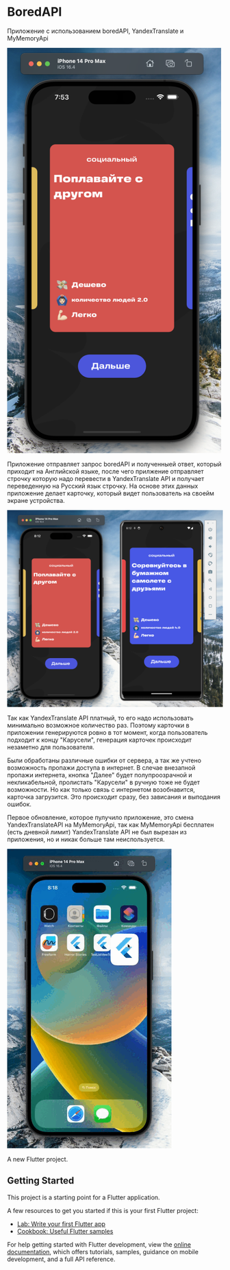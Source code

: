 # BoredAPI
Приложение с использованием boredAPI, YandexTranslate и MyMemoryApi 

<img src="https://github.com/DnkDm/App_with_boredAPI-YandexTranslate-MyMemoryAPI/blob/main/img/picP.png?raw=true" width="500">

Приложение отправляет запрос boredAPI и полученныей ответ, который приходит на Английской языке, после чего прилжение отправляет строчку которую надо перевести в YandexTranslate API и получает переведенную на Русский язык строчку. На основе этих данных приложение делает карточку, который видет пользователь на своейм экране устройства. 

![d](https://github.com/DnkDm/App_with_boredAPI-YandexTranslate-MyMemoryAPI/blob/main/img/picDou.png?raw=true)

Так как YandexTranslate API платный, то его надо использовать минимально возможное количество раз. Поэтому карточки в приложении генерируются ровно в тот момент, когда пользователь подходит к концу "Карусели", генерация карточек происходит незаметно для пользователя. 

Были обработаны различные ошибки от сервера, а так же учтено возможность пропажи доступа в интернет. В слечае внезапной пропажи интернета, кнопка "Далее" будет полупроозрачной и некликабельной, пролистать "Карусели" в ручную тоже не будет возможности. Но как только связь с интернетом возобнавится, карточка загрузится. Это происходит сразу, без зависания и выподания ошибок. 

Первое обновление, которое пулучило приложение, это смена YandexTranslateAPI на MyMemoryApi, так как MyMemoryApi бесплатен (есть дневной лимит)
YandexTranslate API не был вырезан из приложения, но и никак больше там неиспользуется. 

![d](https://github.com/DnkDm/App_with_boredAPI-YandexTranslate-MyMemoryAPI/blob/main/img/DoiApp.gif?raw=true)

A new Flutter project.

## Getting Started

This project is a starting point for a Flutter application.

A few resources to get you started if this is your first Flutter project:

- [Lab: Write your first Flutter app](https://docs.flutter.dev/get-started/codelab)
- [Cookbook: Useful Flutter samples](https://docs.flutter.dev/cookbook)

For help getting started with Flutter development, view the
[online documentation](https://docs.flutter.dev/), which offers tutorials,
samples, guidance on mobile development, and a full API reference.
